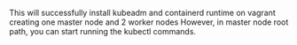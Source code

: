 This will successfully install kubeadm and containerd runtime on vagrant creating one master node and 2 worker nodes
However, in master node root path, you can start running the kubectl commands. 
